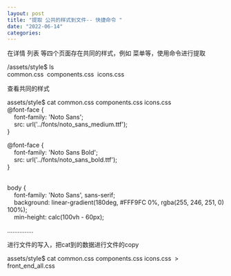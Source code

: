 ```yaml
---
layout: post
title: "提取 公共的样式到文件-- 快捷命令 "
date: "2022-06-14"
categories: 
---
```

<p>在详情 列表 等四个页面存在共同的样式，例如 菜单等，使用命令进行提取</p>

<p>/assets/style$ ls<br />
common.css&nbsp; components.css&nbsp; icons.css</p>

<p>查看共同的样式</p>

<p>assets/style$ cat common.css components.css icons.css<br />
@font-face {<br />
&nbsp;&nbsp;&nbsp; font-family: &#39;Noto Sans&#39;;<br />
&nbsp;&nbsp;&nbsp; src: url(&#39;../fonts/noto_sans_medium.ttf&#39;);<br />
}</p>

<p>@font-face {<br />
&nbsp;&nbsp;&nbsp; font-family: &#39;Noto Sans Bold&#39;;<br />
&nbsp;&nbsp;&nbsp; src: url(&#39;../fonts/noto_sans_bold.ttf&#39;);<br />
}</p>

<p><br />
body {<br />
&nbsp;&nbsp;&nbsp; font-family: &#39;Noto Sans&#39;, sans-serif;<br />
&nbsp;&nbsp;&nbsp; background: linear-gradient(180deg, #FFF9FC 0%, rgba(255, 246, 251, 0) 100%);<br />
&nbsp;&nbsp;&nbsp; min-height: calc(100vh - 60px);</p>

<p>...............</p>

<p>进行文件的写入，把cat到的数据进行文件的copy</p>

<p>assets/style$ cat common.css components.css icons.css&nbsp; &gt;&nbsp; front_end_all.css</p>

<p>&nbsp;</p>

